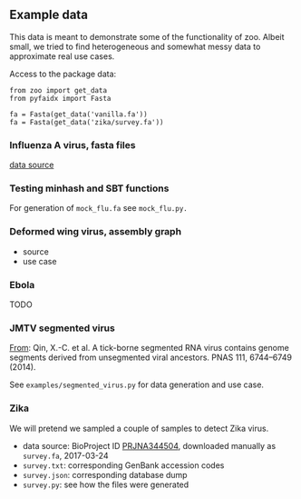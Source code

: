 ## Example data

This data is meant to demonstrate some of the functionality of zoo. Albeit small, we tried to find heterogeneous and somewhat messy data to approximate real use cases.

Access to the package data:

```
from zoo import get_data
from pyfaidx import Fasta

fa = Fasta(get_data('vanilla.fa'))
fa = Fasta(get_data('zika/survey.fa'))
```

### Influenza A virus, fasta files

[data source](ftp://ftp.ncbi.nih.gov/genomes/INFLUENZA/)

### Testing minhash and SBT functions

For generation of `mock_flu.fa` see `mock_flu.py.`
 
### Deformed wing virus, assembly graph 

- source
- use case

### Ebola

TODO

### JMTV segmented virus

[From](http://www.pnas.org/content/111/18/6744.full): Qin, X.-C. et al. A tick-borne segmented RNA virus contains genome segments
derived from unsegmented viral ancestors. PNAS 111, 6744–6749 (2014).

See `examples/segmented_virus.py` for data generation and use case.

### Zika

We will pretend we sampled a couple of samples to detect Zika virus.

- data source: BioProject ID [PRJNA344504](http://www.ebi.ac.uk/ena/data/view/PRJNA344504&portal=sequence_update), downloaded manually as `survey.fa`, 2017-03-24
- `survey.txt`: corresponding GenBank accession codes
- `survey.json`: corresponding database dump
- `survey.py`: see how the files were generated

